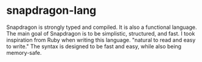 # snapdragon-lang
Snapdragon is strongly typed and compiled. It is also a functional language. The main goal of Snapdragon is to be simplistic, structured, and fast. I took inspiration from Ruby when writing this language. "natural to read and easy to write." The syntax is designed to be fast and easy, while also being memory-safe.
